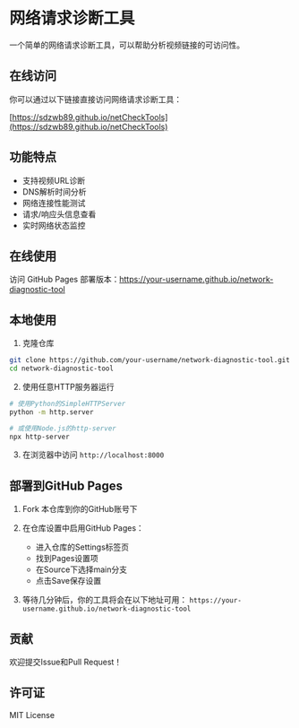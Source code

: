 # 网络请求诊断工具

一个简单的网络请求诊断工具，可以帮助分析视频链接的可访问性。

## 在线访问

你可以通过以下链接直接访问网络请求诊断工具：

[https://sdzwb89.github.io/netCheckTools](https://sdzwb89.github.io/netCheckTools)

## 功能特点

- 支持视频URL诊断
- DNS解析时间分析 
- 网络连接性能测试
- 请求/响应头信息查看
- 实时网络状态监控

## 在线使用

访问 GitHub Pages 部署版本：https://your-username.github.io/network-diagnostic-tool

## 本地使用

1. 克隆仓库
```bash
git clone https://github.com/your-username/network-diagnostic-tool.git
cd network-diagnostic-tool
```

2. 使用任意HTTP服务器运行
```bash
# 使用Python的SimpleHTTPServer
python -m http.server

# 或使用Node.js的http-server
npx http-server
```

3. 在浏览器中访问 `http://localhost:8000`

## 部署到GitHub Pages

1. Fork 本仓库到你的GitHub账号下

2. 在仓库设置中启用GitHub Pages：
   - 进入仓库的Settings标签页
   - 找到Pages设置项
   - 在Source下选择main分支
   - 点击Save保存设置

3. 等待几分钟后，你的工具将会在以下地址可用：
   `https://your-username.github.io/network-diagnostic-tool`

## 贡献

欢迎提交Issue和Pull Request！

## 许可证

MIT License